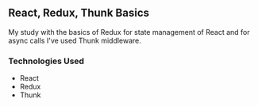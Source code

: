 ## React, Redux, Thunk Basics
My study with the basics of Redux for state management of React and for async calls I've used Thunk middleware.

### Technologies Used
  - React
  - Redux
  - Thunk

